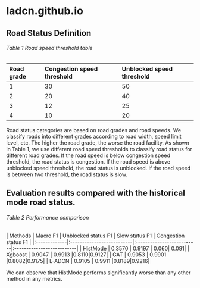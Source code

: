 # ladcn.github.io

## Road Status Definition

###### Table 1 Road speed threshold table
| Road grade   | Congestion speed threshold| Unblocked speed threshold |
|:-------------|:--------------------------|:--------------------------|
| 1            | 30                        | 50                        |
| 2            | 20                        | 40                        |
| 3            | 12                        | 25                        |
| 4            | 10                        | 20                        |

Road status categories are based on road grades and road speeds. We classify roads into different grades according to road width, speed limit level, etc. The higher the road grade, the worse the road facility. As shown in Table 1, we use different road speed thresholds to classify road status for different road grades. If the road speed is below congestion speed threshold, the road status is congestion. If the road speed is above unblocked speed threshold, the road status is unblocked. If the road speed is between two threshold, the road status is slow. 

## Evaluation results compared with the historical mode road status.

###### Table 2 Performance comparison
| Methods   | Macro F1 | Unblocked status F1 | Slow status F1 | Congestion status F1 |
|:-------------|:--------------------------|:--------------------------|:--------------------------|
| HistMode            | 0.3570                        | 0.9197                    | 0.060| 0.091|
| Xgboost            | 0.9047                        | 0.9913                        |0.8110|0.9127|
| GAT            | 0.9053                        | 0.9901                        |0.8082|0.9175|
| L-ADCN            | 0.9105                        | 0.9911                        |0.8189|0.9216|

We can observe that HistMode performs significantly worse than any other method in any metrics.
